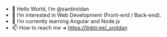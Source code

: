 - 👋 Hello World, I’m @santiroldan
- 👀 I’m interested in Web Development (Front-end / Back-end).
- 🌱 I’m currently learning Angular and Node.js
- 📫 How to reach me ➜ https://linktr.ee/_sroldan
